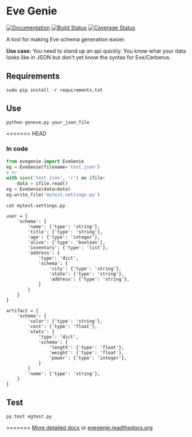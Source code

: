 # Eve Genie

[![Documentation](https://readthedocs.org/projects/evegenie/badge/?version=latest)](http://evegenie.readthedocs.org/en/latest/) [![Build Status](https://travis-ci.org/newmediadenver/evegenie.svg?branch=master)](https://travis-ci.org/newmediadenver/evegenie) [![Coverage Status](https://coveralls.io/repos/newmediadenver/evegenie/badge.svg?branch=master&service=github)](https://coveralls.io/github/newmediadenver/evegenie?branch=master)

A tool for making Eve schema generation easier.

**Use case**: You need to stand up an api quickly. You know what your data looks like in JSON but don't yet know the syntax for Eve/Cerberus.

## Requirements

    sudo pip install -r requirements.txt

## Use

    python geneve.py your_json_file

<<<<<<< HEAD
### In code

```py
from evegenie import EveGenie
eg = EveGenie(filename='test.json')
# Or
with open('test.json', 'r') as ifile:
    data = ifile.read()
eg = EveGenie(data=data)
eg.write_file('mytest.settings.py')
```

    cat mytest.settings.py

    user = {
        'schema': {
            'name': {'type': 'string'},
            'title': {'type': 'string'},
            'age': {'type': 'integer'},
            'alive': {'type': 'boolean'},
            'inventory': {'type': 'list'},
            'address': {
                'type': 'dict',
                'schema': {
                    'city': {'type': 'string'},
                    'state': {'type': 'string'},
                    'address': {'type': 'string'},
                }
            }
        }
    }

    artifact = {
        'schema': {
            'color': {'type': 'string'},
            'cost': {'type': 'float'},
            'stats': {
                'type': 'dict',
                'schema': {
                    'length': {'type': 'float'},
                    'weight': {'type': 'float'},
                    'power': {'type': 'integer'},
                }
            }
            'name': {'type': 'string'},
        }
    }

## Test

    py.test egtest.py

=======
[More detailed docs](/docs/index.md) or [evegenie.readthedocs.org](http://evegenie.readthedocs.org/en/latest/)
